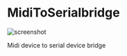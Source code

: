 # MidiToSerialbridge
![screenshot](https://media.discordapp.net/attachments/685500707792879637/735529674452500480/unknown.png?width=675&height=497)
 
 Midi device to serial device bridge
